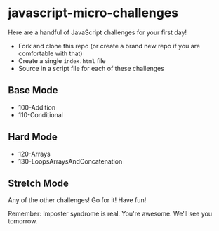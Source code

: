 # javascript-micro-challenges

Here are a handful of JavaScript challenges for your first day!

- Fork and clone this repo (or create a brand new repo if you are comfortable with that)
- Create a single `index.html` file
- Source in a script file for each of these challenges

## Base Mode

- 100-Addition
- 110-Conditional

## Hard Mode

- 120-Arrays
- 130-LoopsArraysAndConcatenation

## Stretch Mode

Any of the other challenges! Go for it! Have fun!

Remember: Imposter syndrome is real. You're awesome. We'll see you tomorrow.
